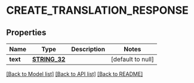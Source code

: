 # CREATE_TRANSLATION_RESPONSE

## Properties
Name | Type | Description | Notes
------------ | ------------- | ------------- | -------------
**text** | [**STRING_32**](STRING_32.md) |  | [default to null]

[[Back to Model list]](../README.md#documentation-for-models) [[Back to API list]](../README.md#documentation-for-api-endpoints) [[Back to README]](../README.md)


